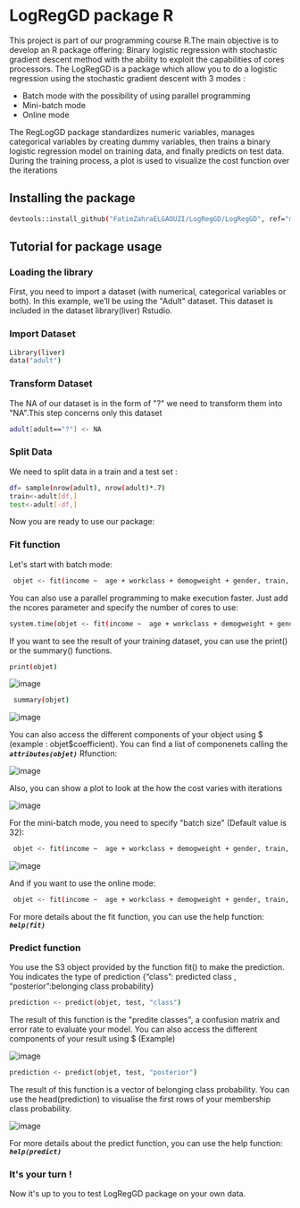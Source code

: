 
LogRegGD package R
===================
<p>This project is part of our programming course R.The main objective is to develop an R package offering: Binary logistic regression with stochastic gradient descent method with the ability to exploit the capabilities of cores processors.
The LogRegGD is a package which allow you to do a logistic regression using the stochastic gradient descent with 3 modes :
<ul>
  <li>Batch mode with the possibility of using parallel programming</li>
  <li>Mini-batch mode</li>
  <li>Online mode</li>
 </ul>
The RegLogGD package standardizes numeric variables, manages categorical variables by creating dummy variables, then trains a binary logistic regression model on training data, and finally predicts on test data.
During the training process, a plot is used to visualize the cost function over the iterations  </p>

Installing the package
----------------------
 ```sh 
 devtools::install_github("FatimZahraELGAOUZI/LogRegGD/LogRegGD", ref="main" )
 ```

Tutorial for package usage
--------------------------

### Loading the library

<p>First, you need to import a dataset (with numerical, categorical
variables or both). In this example, we’ll be using the "Adult"
dataset. This dataset is included in the dataset library(liver) Rstudio. </p>

###  Import Dataset

```sh
Library(liver)
data("adult")
```
###  Transform Dataset 
The NA of our dataset is in the form of "?" we need to transform them into "NA".This step concerns only this dataset
 ```sh 
 adult[adult=="?"] <- NA
 ```
### Split Data  
We need to split data in a train and a test set :  
```sh 
df= sample(nrow(adult), nrow(adult)*.7)
train<-adult[df,]
test<-adult[-df,]
```
Now you are ready to use our package: 
### Fit function 
Let's start with batch mode:
```sh 
 objet <- fit(income ~  age + workclass + demogweight + gender, train, mode="batch", eta = 0.3, max_iter = 500, tol = 1e-3)
 ```
 You can also use a parallel programming to make execution faster. Just add the ncores parameter and specify the number of cores to use:
 ```sh 
 system.time(objet <- fit(income ~  age + workclass + demogweight + gender, train, mode="batch",eta = 0.3, max_iter = 500, tol = 1e-3, ncores = 3))
 ```
 If you want to see the result of your training dataset, you can use the print() or the summary() functions.
 ```sh 
 print(objet)
  ```
 ![image](https://user-images.githubusercontent.com/92757617/143952246-8e9f9773-ca7c-4beb-93b6-d742489de1c8.png)

 ```sh 
  summary(objet)
  ```
![image](https://user-images.githubusercontent.com/92757617/143952367-d7e8ae56-77bf-479a-a3c8-7f12f6a0e5f5.png)

You can also access the different components of your object using $ (example : objet$coefficient). You can find a list of componenets calling the  **_`attributes(objet)`_** Rfunction:
 
![image](https://user-images.githubusercontent.com/92757617/143952583-15234094-8b6c-49a2-a230-764e093febc2.png)

 Also, you can show a plot to look at the how the cost varies with iterations
 
 ![image](https://user-images.githubusercontent.com/92757617/143952619-70fecce5-ccd2-4f4b-9682-1c8d825717e9.png)

 For the mini-batch mode, you need to specify "batch size" (Default value is 32):
```sh 
 objet <- fit(income ~  age + workclass + demogweight + gender, train, mode="mini-batch", batch_size = 32, eta = 0.3, max_iter = 500, tol = 1e-3)
 ```
 ![image](https://user-images.githubusercontent.com/92757617/143952676-8a5e68f7-c777-463b-ba35-b1dc63e45eb1.png)

 And if you want to use the online mode:
```sh 
 objet <- fit(income ~  age + workclass + demogweight + gender, train, mode="online", eta = 0.3, max_iter = 500, tol = 1e-3)
 ```
 For more details about the fit function, you can use the help function: **_`help(fit)`_**
 
 ### Predict function 
 
You use the S3 object provided by the function fit() to make the prediction. You indicates the type of prediction {“class”: predicted class , “posterior”:belonging class probability}

```sh 
prediction <- predict(objet, test, "class")
 ```
The result of this function is the "predite classes", a confusion matrix and error rate to evaluate your model.
You can also access the different components of your result using $ (Example)

![image](https://user-images.githubusercontent.com/92757617/143952872-7a53b558-b19d-4b03-9bef-85bf995ec1d9.png)

```sh 
prediction <- predict(objet, test, "posterior")
 ```
The result of this function is a vector of belonging class probability. You can use the head(prediction) to visualise the first rows of your membership class probability.

![image](https://user-images.githubusercontent.com/92757617/143953026-2e67051c-2e2d-4b61-a7ed-3c340d9cc6dc.png)

For more details about the predict function, you can use the help function: **_`help(predict)`_**
### It's your turn !
Now it's up to you to test LogRegGD package on your own data.

